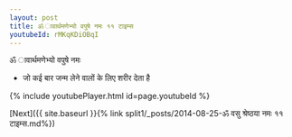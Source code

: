 ```yaml
---
layout: post
title: ॐ ावार्थमणेभ्यो वपुषे नमः ११ टाइम्स
youtubeId: rMKqKDiOBqI
---
```

 
 
 ॐ ावार्थमणेभ्यो वपुषे नमः  
 
 -  जो कई बार जन्म लेने वालों के लिए शरीर देता है 
 
  
 
  
 
 
 
 
 
 


{% include youtubePlayer.html id=page.youtubeId %}
 
[Next]({{ site.baseurl }}{% link  split1/_posts/2014-08-25-ॐ वसु श्रेष्ठया नमः ११ टाइम्स.md%})
 
